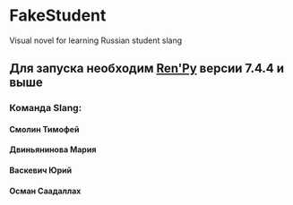 # FakeStudent
Visual novel for learning Russian student slang
## Для запуска необходим [Ren'Py](smotim/fake-student "скачать с официального сайта")  версии 7.4.4 и выше
### Команда Slang:

#### Смолин Тимофей

#### Двиньянинова Мария

#### Васкевич Юрий

#### Осман Саадаллах
